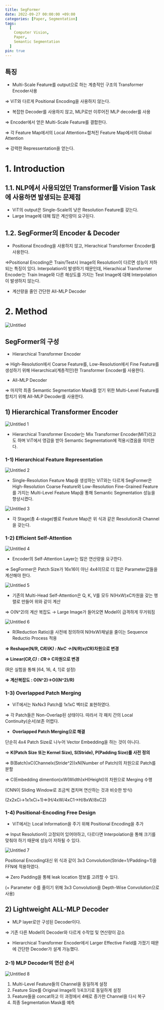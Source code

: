 ```yaml
---
title: SegFormer
date: 2022-09-27 00:00:00 +09:00
categories: [Paper, Segmentation]
tags:
  [
    Computer Vision,
    Paper,
    Semantic Segmentation
  ]
pin: true
---
```


## 특징

- Multi-Scale Feature를 output으로 하는 계층적인 구조의 Transformer Encoder사용

⇒ ViT와 다르게 Positional Encoding을 사용하지 않는다.

- 복잡한 Decoder를 사용하지 않고, MLP로만 이루어진 MLP decoder를 사용

⇒ Encoder에서 얻은 Multi-Scale Feature를 결합한다.

⇒ 각 Feature Map에서의 Local Attention+합쳐진 Feature Map에서의 Global Attention

⇒ 강력한 Repressentation을 얻는다.

# 1. Introduction

## 1.1. NLP에서 사용되었던 Transformer를 Vision Task에 사용하면 발생되는 문제점

- ViT의 output은 Single-Scale의 낮은 Resolution Feature를 갖는다.
- Large Image에 대해 많은 계산량이 요구된다.

## 1.2. SegFormer의 Encoder & Decoder

- Positional Encoding을 사용하지 않고, Hierachical Transformer Encoder를 사용한다.

⇒Positional Encoding은 Train/Test시 Image의 Resolution이 다르면 성능이 저하되는 특징이 있다. Interpolation이 발생하기 때문인데, Hierachical Transformer Encoder는 Train Image와 다른 해상도를 가지는 Test Image에 대해 Interpolation이 발생하지 않는다.

- 계산량을 줄인 간단한 All-MLP Decoder

# 2. Method

![Untitled](https://github.com/gihuni99/gihuni99.github.io/assets/90080065/b844cb46-d80b-4059-8321-c7cbd69d27ed)

## SegFormer의 구성

- Hierarchical Transformer Encoder

⇒ High-Resolution에서 Coarse Feature를, Low-Resolution에서 Fine Feature를 생성하기 위해 Hierarchical(계층적인)한 Transformer Encoder를 사용한다.

- All-MLP Decoder

⇒ 마지막 최종 Semantic Segmentation Mask를 얻기 위한 Multi-Level Feature를 합치기 위해 All-MLP Decoder를 사용한다.

## 1) Hierarchical Transformer Encoder

![Untitled 1](https://github.com/gihuni99/gihuni99.github.io/assets/90080065/00b84722-91fa-4e2d-a49d-300a4e9f45c2)

- Hierarchical Transformer Encoder는 Mix Transformer Encoder(MiT)라고도 하며 ViT에서 영감을 받아 Semantic Segmentation에 적용시켰음을 의미한다.

### 1-1) Hierarchical Feature Representation

![Untitled 2](https://github.com/gihuni99/gihuni99.github.io/assets/90080065/e9a4c211-3f83-4be3-9cc8-69a3ca3d6465)

- Single-Resolution Feature Map을 생성하는 ViT와는 다르게 SegFormer은 High-Resolution Coarse Feature와 Low-Resolution Fine-Grained Feature를 가지는 Multi-Level Feature Map을 통해 Semantic Segmentation 성능을 향상시켰다.

![Untitled 3](https://github.com/gihuni99/gihuni99.github.io/assets/90080065/a809b514-ab0a-4466-a968-f2be13406d82)

- 각 Stage(총 4-stage)별로 Feature Map은 위 식과 같은 Resolution과 Channel을 갖는다.

### 1-2) Efficient Self-Attention

![Untitled 4](https://github.com/gihuni99/gihuni99.github.io/assets/90080065/c3ab8be1-7d7f-4bd2-824b-b46ef3c826c9)

- Encoder의 Self-Attention Layer는 많은 연산량을 요구한다.

⇒ SegFormer은 Patch Size가 16x16이 아닌 4x4이므로 더 많은 Parameter값들을 계산해야 한다.

![Untitled 5](https://github.com/gihuni99/gihuni99.github.io/assets/90080065/dd33d246-938b-4f95-91b6-852c7d8e2342)

- 기존의 Multi-Head Self-Attention은 Q, K, V를 모두 N(HxW)xC차원을 갖는 행렬로 만들어 위와 같이 계산

⇒ O(N^2)의 계산 복잡도 → Large Image가 들어오면 Model이 급격하게 무거워짐

![Untitled 6](https://github.com/gihuni99/gihuni99.github.io/assets/90080065/bc3f6418-8d8d-40ee-aed1-932776d446c7)

- R(Reduction Ratio)을 사전에 정의하여 N(HxW)채널을 줄이는 Sequence Reductio Process 적용

**⇒ Reshape(N/R, C*R)(K) : NxC →(N/R)x(C*R)차원으로 변경**

**⇒ Linear(C*R,C) : C*R→ C차원으로 변경**

(R은 실험을 통해 [64, 16, 4, 1]로 설정)

**⇒ 계산복잡도 :  O(N^2)→O((N^2)/R)**

### 1-3) Overlapped Patch Merging

- ViT에서는 NxNx3 Patch를 1x1xC 벡터로 표현하였다.

⇒ 각 Patch들은 Non-Overlap된 상태이다. 따라서 각 패치 간의 Local Continuity(순서)보존 어렵다.

- **Overlapped Patch Merging으로 해결**

단순히 4x4 Patch Size로 나누어 Vector Embedding을 하는 것이 아니다.

⇒ **K(Patch Size 또는 Kernel Size), S(Stride), P(Padding Size)를 사전 정의**

⇒ B(Batch)xC(Channelx(Stride^2))xN(Number of Patch)의 차원으로 Patch를 분할

⇒ C(Embedding dimention)xW(Width)xH(Height)의 차원으로 Merging 수행

(CNN이 Sliding Window로 조금씩 겹치며 연산하는 것과 비슷한 방식)

(2x2xCi→1x1xCi+1)⇒(H/4xW/4xC1→H/8xW/8xC2)

### 1-4) Positional-Encoding Free Design

- ViT에서는 Local Information을 주기 위해 Positional Encoding을 추가

⇒ Input Resolution이 고정되어 있어야하고, 다르다면 Interpolation을 통해 크기를 맞춰야 하기 때문에 성능이 저하될 수 있다.

![Untitled 7](https://github.com/gihuni99/gihuni99.github.io/assets/90080065/7c58327b-8702-447f-995b-23fa326876de)

Positional Encoding대신 위 식과 같이 3x3 Convolution(Stride=1/Padding=1)을 FFN에 적용하였다.

⇒ Zero Padding을 통해 leak location 정보를 고려할 수 있다.

(+ Parameter 수를 줄이기 위해 3x3 Convolution을 Depth-Wise Convolution으로 사용)

## 2) Lightweight ALL-MLP Decoder

- MLP layer로만 구성된 Decoder이다.

⇒ 기존 다른 Model의 Decoder와 다르게 수작업 및 연산량이 감소

- Hierarchical Transformer Encoder에서 Larger Effective Field를 가졌기 때문에 간단한 Decoder가 설계 가능했다.

### 2-1) MLP Decoder의 연산 순서

![Untitled 8](https://github.com/gihuni99/gihuni99.github.io/assets/90080065/83462fb0-0e50-4c2e-9746-b32650d53338)

1. Multi-Level Feature들의 Channel을 동일하게 설정
2. Feature Size를 Original Image의 1/4크기로 동일하게 설정
3. Feature들을 concat하고 이 과정에서 4배로 증가한 Channel을 다시 복구
4. 최종 Segmentation Mask를 예측